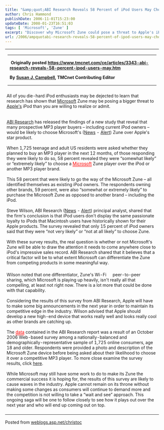 ```yaml
---
title: "&amp;quot;ABI Research Reveals 58 Percent of iPod Users May Choose Zune&amp;quot;"
author: Chris Hammond
publishDate: 2006-11-01T15:23:00
updateDate: 2008-01-23T16:51:03
tags: [ 'Microsoft', 'Zune' ]
excerpt: "Discover why Microsoft Zune could pose a threat to Apple's iPod. ABI Research reveals key consumer insights and potential impacts on the music player market."
url: /2006/ampquotabi-research-reveals-58-percent-of-ipod-users-may-choose-zuneampquot  # Use the generated URL with year
---
```

<table border="0" cellspacing="0" cellpadding="0"><tbody><tr><td><table border="0" width="728"><tbody><tr><td valign="middle" style="font-weight: bold; font-size: 14px"><p>&nbsp;Originally posted <a href="https://www.tmcnet.com/ce/articles/3343-abi-research-reveals-58-percent-ipod-users-may.htm">https://www.tmcnet.com/ce/articles/3343-abi-research-reveals-58-percent-ipod-users-may.htm</a></p><p>By <a href="https://www.tmcnet.com/tmcnet/columnists/columnist.aspx?id=100042"><!--ZZZNameZZZBEG-->Susan J. Campbell<!--ZZZNameZZZEND--></a>, <!--ZZZATitleZZZBEG-->TMCnet Contributing Editor<!--ZZZATitleZZZEND--> <!-- Author --></p></td></tr><tr></tr></tbody></table></td></tr><tr><td style="font-size: 14px; vertical-align: top; padding: 5px"><div>All of you die-hard iPod enthusiasts may be dejected to learn that research has shown that <a href="https://www.microsoft.com/">Microsoft</a> Zune may be posing a bigger threat to <a href="https://www.apple.com/">Apple's</a> iPod than you are willing to realize or admit.<br /><br /><br /><a href="https://www.abiresearch.com/">ABI Research</a> has released the findings of a new study that reveal that many prospective MP3 player buyers &ndash; including current iPod owners &ndash; would be likely to choose <!--ZZZLinkBegZZZ-->Microsoft's&nbsp;(<a href="https://www.tmcnet.com/tmcnet/snapshots/snapshots.aspx?Company=Microsoft">News</a> - <a href="https://www.tmcnet.com/enews/subs.aspx?k1=Microsoft&amp;k2=+Windows&amp;k3=+%22Bill+Gates%22">Alert</a>)<!--ZZZLinkEndZZZ--> Zune over Apple's star product.<br /><br />When 1,725 teenage and adult US residents were asked whether they planned to buy an MP3 player in the next 12 months, of those responding they were likely to do so, 58 percent revealed they were &ldquo;somewhat likely&rdquo; or &ldquo;extremely likely&rdquo; to choose a <a style="font-weight: normal; font-size: 100%; padding-bottom: 1px; color: red; border-bottom: red 0.07em solid; background-color: transparent; text-decoration: underline" href="https://www.tmcnet.com/ce/articles/3343-abi-research-reveals-58-percent-ipod-users-may.htm#" target="_blank" class="iAs">Microsoft</a> Zune player over the iPod or another MP3 player brand.<br /><br />This 58 percent that were likely to go the way of the Microsoft Zune &ndash; all identified themselves as existing iPod owners. The respondents owning other brands, 59 percent, were also &ldquo;somewhat or extremely likely&rdquo; to purchase the Microsoft Zune as opposed to another brand &ndash; including the iPod.<br /><br />Steve Wilson, <!--ZZZLinkBegZZZ-->ABI Research&nbsp;(<a href="https://www.tmcnet.com/tmcnet/snapshots/snapshots.aspx?Company=ABI+Research">News</a> - <a href="https://www.tmcnet.com/enews/subs.aspx?k1=%22ABI+Research%22">Alert</a>)<!--ZZZLinkEndZZZ--> principal analyst, shared that the firm's conclusion is that iPod users don't display the same passionate loyalty to iPods that Macintosh users have historically shown for their Apple products. The survey revealed that only 15 percent of iPod owners said that they were &ldquo;not very likely&rdquo; or &ldquo;not at all likely&rdquo; to choose Zune.<br /><br />With these survey results, the real question is whether or not Microsoft's Zune will be able to draw the attention it needs to come anywhere close to iPod's impressive sales record. ABI Research shared that it believes that a critical factor will be to what extent Microsoft can differentiate the Zune from competing products in some meaningful way.<br /><br />Wilson noted that one differentiator, Zune's <!--ZZZDefinitionBegZZZ-->Wi-Fi<span style="cursor: pointer"><img src="https://images.tmcnet.com/siteart/white-paper-icon.jpg" alt="" width="17" height="19" /></span><!--ZZZDefinitionEndZZZ--> peer-to-peer sharing, which Microsoft is playing up heavily, isn't really all that compelling, at least not right now. There is a lot more that could be done with that capability.<br /><br />Considering the results of this survey from ABI Research, Apple will have to make some big announcements in the next year in order to maintain its competitive edge in the industry. Wilson advised that Apple should develop a new high-end device that works really well and looks really cool as other brands are catching up.<br /><br />The <a style="font-weight: normal; font-size: 100%; padding-bottom: 1px; color: red; border-bottom: red 0.07em solid; background-color: transparent; text-decoration: underline" href="https://www.tmcnet.com/ce/articles/3343-abi-research-reveals-58-percent-ipod-users-may.htm#" target="_blank" class="iAs">data</a> contained in the ABI Research report was a result of an October 2006 Web-based survey among a nationally-balanced and demographically-representative sample of 1,725 online consumers, age 18 and older. Respondents were provided a photo and description of the Microsoft Zune device before being asked about their likelihood to choose it over a competitive MP3 player. To more close examine the survey results, click <a href="https://www.abiresearch.com/products/research_brief/Consumer_Electronics_Market_Update/101)">here</a>.<br /><br />While Microsoft may still have some work to do to make its Zune the commercial success it is hoping for, the results of this survey are likely to cause waves in the industry. Apple cannot remain on its throne without making some changes as consumers will continue to demand more and the competition is not willing to take a &ldquo;wait and see&rdquo; approach. This ongoing saga will be one to follow closely to see how it plays out over the next year and who will end up coming out on top.<br /><br /></div></td></tr></tbody></table> Posted from <A href="https://weblogs.asp.net/christoc/">weblogs.asp.net/christoc</a>

